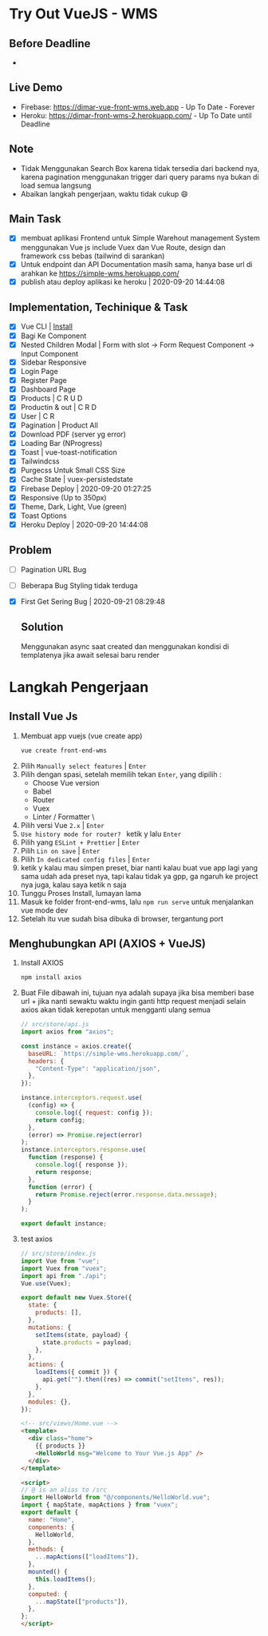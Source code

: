# Try Out VueJS - WMS

## Before Deadline
-

## Live Demo
- Firebase: https://dimar-vue-front-wms.web.app - Up To Date - Forever
- Heroku: https://dimar-front-wms-2.herokuapp.com/ - Up To Date until Deadline

## Note
- Tidak Menggunakan Search Box karena tidak tersedia dari backend nya, karena pagination menggunakan trigger dari query params nya bukan di load semua langsung
- Abaikan langkah pengerjaan, waktu tidak cukup :smile:

## Main Task

- [x] membuat aplikasi Frontend untuk Simple Warehout management System menggunakan Vue js include Vuex dan Vue Route, design dan framework css bebas (tailwind di sarankan)
- [x] Untuk endpoint dan API Documentation masih sama, hanya base url di arahkan ke https://simple-wms.herokuapp.com/
- [x] publish atau deploy aplikasi ke heroku | 2020-09-20 14:44:08

## Implementation, Techinique & Task

- [x] Vue CLI | [Install](https://cli.vuejs.org/guide/installation.html)
- [x] Bagi Ke Component
- [x] Nested Children Modal | Form with slot -> Form Request Component -> Input Component
- [x] Sidebar Responsive
- [x] Login Page
- [x] Register Page
- [x] Dashboard Page
- [x] Products | C R U D
- [x] Productin & out | C R D
- [x] User | C R
- [x] Pagination | Product All
- [x] Download PDF (server yg error)
- [x] Loading Bar (NProgress)
- [x] Toast | vue-toast-notification
- [x] Tailwindcss
- [x] Purgecss Untuk Small CSS Size
- [x] Cache State | vuex-persistedstate
- [x] Firebase Deploy | 2020-09-20 01:27:25
- [x] Responsive (Up to 350px)
- [x] Theme, Dark, Light, Vue (green)
- [x] Toast Options
- [x] Heroku Deploy | 2020-09-20 14:44:08

## Problem
- [ ] Pagination URL Bug
- [ ] Beberapa Bug Styling tidak terduga
- [x] First Get Sering Bug | 2020-09-21 08:29:48
    ## Solution
    Menggunakan async saat created dan menggunakan kondisi di templatenya jika await selesai baru render
    

# Langkah Pengerjaan

## Install Vue Js

1. Membuat app vuejs (vue create app)
   ```bash
   vue create front-end-wms
   ```
1. Pilih `Manually select features` | `Enter`
1. Pilih dengan spasi, setelah memilih tekan `Enter`, yang dipilih :
   - Choose Vue version
   - Babel
   - Router
   - Vuex
   - Linter / Formatter \
1. Pilih versi Vue `2.x` | `Enter`
1. `Use history mode for router? ` ketik y lalu `Enter`
1. Pilih yang `ESLint + Prettier` | `Enter`
1. Pilih `Lin on save` | `Enter`
1. Pilih `In dedicated config files` | `Enter`
1. ketik y kalau mau simpen preset, biar nanti kalau buat vue app lagi yang sama udah ada preset nya, tapi kalau tidak ya gpp, ga ngaruh ke project nya juga, kalau saya ketik n saja
1. Tunggu Proses Install, lumayan lama
1. Masuk ke folder front-end-wms, lalu `npm run serve` untuk menjalankan vue mode dev
1. Setelah itu vue sudah bisa dibuka di browser, tergantung port

## Menghubungkan API (AXIOS + VueJS)

1. Install AXIOS
   ```bash
   npm install axios
   ```
1. Buat File dibawah ini, tujuan nya adalah supaya jika bisa memberi base url + jika nanti sewaktu waktu ingin ganti http request menjadi selain axios akan tidak kerepotan untuk mengganti ulang semua

   ```js
   // src/store/api.js
   import axios from "axios";

   const instance = axios.create({
     baseURL: `https://simple-wms.herokuapp.com/`,
     headers: {
       "Content-Type": "application/json",
     },
   });

   instance.interceptors.request.use(
     (config) => {
       console.log({ request: config });
       return config;
     },
     (error) => Promise.reject(error)
   );
   instance.interceptors.response.use(
     function (response) {
       console.log({ response });
       return response;
     },
     function (error) {
       return Promise.reject(error.response.data.message);
     }
   );

   export default instance;
   ```

1. test axios

   ```js
   // src/store/index.js
   import Vue from "vue";
   import Vuex from "vuex";
   import api from "./api";
   Vue.use(Vuex);

   export default new Vuex.Store({
     state: {
       products: [],
     },
     mutations: {
       setItems(state, payload) {
         state.products = payload;
       },
     },
     actions: {
       loadItems({ commit }) {
         api.get("").then((res) => commit("setItems", res));
       },
     },
     modules: {},
   });
   ```

   ```html
   <!-- src/views/Home.vue -->
   <template>
     <div class="home">
       {{ products }}
       <HelloWorld msg="Welcome to Your Vue.js App" />
     </div>
   </template>

   <script>
   // @ is an alias to /src
   import HelloWorld from "@/components/HelloWorld.vue";
   import { mapState, mapActions } from "vuex";
   export default {
     name: "Home",
     components: {
       HelloWorld,
     },
     methods: {
       ...mapActions(["loadItems"]),
     },
     mounted() {
       this.loadItems();
     },
     computed: {
       ...mapState(["products"]),
     },
   };
   </script>
   ```
